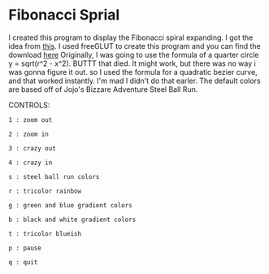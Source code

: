 # Fibonacci Sprial
I created this program to display the Fibonacci spiral expanding. I got the idea from [this](https://upload.wikimedia.org/wikipedia/commons/e/e9/GoldenSpiralLogarithmic_color_in.gif). I used freeGLUT to create this program and you can find the download [here](http://freeglut.sourceforge.net/)
Originally, I was going to use the formula of a quarter circle y = sqrt(r^2 - x^2). BUTTT that died. It might work, but there was no way i was gonna figure it out. so I used the formula for a quadratic bezier curve, and that worked instantly. I'm mad I didn't do that earler.
The default colors are based off of Jojo's Bizzare Adventure Steel Ball Run.

CONTROLS:

	1 : zoom out

	2 : zoom in

	3 : crazy out

	4 : crazy in

	s : steel ball run colors

	r : tricolor rainbow 

	g : green and blue gradient colors

	b : black and white gradient colors

	t : tricolor blueish

	p : pause

	q : quit
